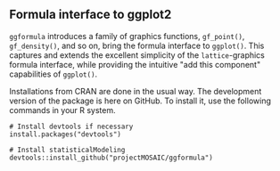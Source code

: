 
## Formula interface to ggplot2

`ggformula` introduces a family of graphics functions, `gf_point()`,
`gf_density()`, and so on, bring the formula interface to `ggplot()`. This
captures and extends the excellent simplicity of the `lattice`-graphics formula
interface, while providing the intuitive "add this component" capabilities of
`ggplot()`.

Installations from CRAN are done in the usual way. The development version of
the package is here on GitHub. To install it, use the following commands in your
R system.

```
# Install devtools if necessary
install.packages("devtools")

# Install statisticalModeling
devtools::install_github("projectMOSAIC/ggformula")
```


